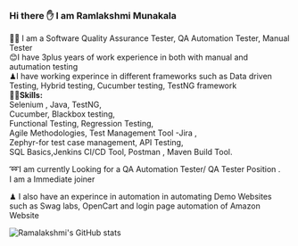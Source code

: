 ### Hi there ✋ I am Ramlakshmi Munakala 
👩‍💻 I am a Software Quality Assurance Tester, QA Automation Tester, Manual Tester <br/>
😊I have 3plus years of work experience in both with  manual and autumation testing <br/>
♟I have working experince in different frameworks such as Data driven Testing, Hybrid testing, Cucumber testing, TestNG framework<br/>
🤹‍♀️**Skills:** <br/>
Selenium , Java, TestNG,<br/>
Cucumber,  Blackbox testing,<br/>
Functional Testing, Regression Testing,<br/>
Agile Methodologies, Test Management Tool -Jira ,<br/>
Zephyr-for test case management, API Testing,<br/>
SQL Basics,Jenkins CI/CD Tool, Postman , Maven Build Tool.<br/>

➿I am currently Looking for a QA Automation Tester/ QA Tester Position .<br/>
 I am a Immediate joiner<br/>

♟ I also have an experince in automation in automating Demo Websites such as Swag labs, OpenCart and login page automation of Amazon Website<br/>


![Ramalakshmi's GitHub stats](https://github-readme-stats.vercel.app/api?username=munakalaramalakshmi&show_icons=true&theme=radical)



<!---
![Ramalaklshmi GitHub stats](https://github-readme-stats.vercel.app/api?username=munakalaramalakshmi
&show=reviews,discussions_started,discussions_answered,prs_merged,prs_merged_percentage).
--->
